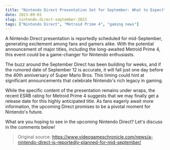 ```yaml
---
title: "Nintendo Direct Presentation Set for September: What to Expect"
date: 2023-09-01
slug: nintendo-direct-september-2023
tags: ["Nintendo Direct", "Metroid Prime 4", "gaming news"]
---
```

A Nintendo Direct presentation is reportedly scheduled for mid-September, generating excitement among fans and gamers alike. With the potential announcement of major titles, including the long-awaited Metroid Prime 4, this event could be a game-changer for Nintendo enthusiasts.

The buzz around the September Direct has been building for weeks, and if the rumored date of September 12 is accurate, it will fall just one day before the 40th anniversary of Super Mario Bros. This timing could hint at significant announcements that celebrate Nintendo's rich legacy in gaming.

While the specific content of the presentation remains under wraps, the recent ESRB rating for Metroid Prime 4 suggests that we may finally get a release date for this highly anticipated title. As fans eagerly await more information, the upcoming Direct promises to be a pivotal moment for Nintendo's future.

What are you hoping to see in the upcoming Nintendo Direct? Let's discuss in the comments below!
> Original source: https://www.videogameschronicle.com/news/a-nintendo-direct-is-reportedly-planned-for-mid-september/